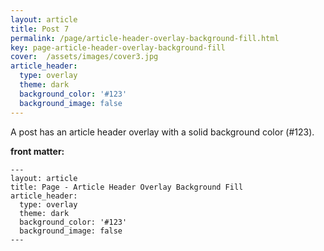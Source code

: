 ```yaml
---
layout: article
title: Post 7
permalink: /page/article-header-overlay-background-fill.html
key: page-article-header-overlay-background-fill
cover:  /assets/images/cover3.jpg
article_header:
  type: overlay
  theme: dark
  background_color: '#123'
  background_image: false
---
```


A post has an article header overlay with a solid background color (#123).

<!--more-->

**front matter:**

    ---
    layout: article
    title: Page - Article Header Overlay Background Fill
    article_header:
      type: overlay
      theme: dark
      background_color: '#123'
      background_image: false
    ---
